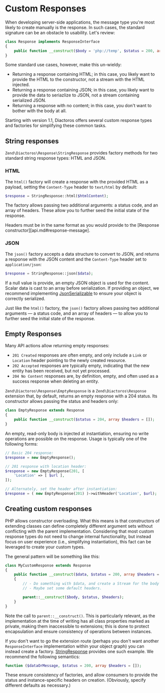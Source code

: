 # Custom Responses

When developing server-side applications, the message type you're most likely to create manually is
the response. In such cases, the standard signature can be an obstacle to usability. Let's review:

```php
class Response implements ResponseInterface
{
    public function __construct($body = 'php://temp', $status = 200, array $headers = []);
}
```

Some standard use cases, however, make this un-wieldy:

- Returning a response containing HTML; in this case, you likely want to provide the HTML to the
  constructor, not a stream with the HTML injected.
- Returning a response containing JSON; in this case, you likely want to provide the data to
  seriazlize to JSON, not a stream containing serialized JSON.
- Returning a response with no content; in this case, you don't want to bother with the body at all.

Starting with version 1.1, Diactoros offers several custom response types and factories for
simplifying these common tasks.

## String responses

`Zend\Diactoros\Response\StringResponse` provides factory methods for two standard string response
types: HTML and JSON.

### HTML

The `html()` factory will create a response with the provided HTML as a payload, setting the
`Content-Type` header to `text/html` by default:

```php
$response = StringResponse::html($htmlContent);
```

The factory allows passing two additional arguments: a status code, and an array of headers. These
allow you to further seed the initial state of the response.

Headers must be in the same format as you would provide to the
[Response constructor][api.md#response-message].

### JSON
The `json()` factory accepts a data structure to convert to JSON, and returns a response with the
JSON content and the `Content-Type` header set to `application/json`:

```php
$response = StringResponse::json($data);
```

If a null value is provide, an empty JSON object is used for the content. Scalar data is cast to an
array before serialization. If providing an object, we recommend implementing
[JsonSerializable](http://php.net/JsonSerializable) to ensure your object is correctly serialized.

Just like the `html()` factory, the `json()` factory allows passing two additional arguments — a
status code, and an array of headers — to allow you to further seed the initial state of the
response.

## Empty Responses

Many API actions allow returning empty responses:

- `201 Created` responses are often empty, and only include a `Link` or `Location` header pointing
  to the newly created resource.
- `202 Accepted` responses are typically empty, indicating that the new entity has been received,
  but not yet processed.
- `204 No Content` responses are, by definition, empty, and often used as a success response when
  deleting an entity.

`Zend\Diactoros\Response\EmptyResponse` is a `Zend\Diactoros\Response` extension that, by default,
returns an empty response with a 204 status. Its constructor allows passing the status and headers
only:

```php
class EmptyResponse extends Response
{
    public function __construct($status = 204, array $headers = []);
}
```

An empty, read-only body is injected at instantiation, ensuring no write operations are possible on
the response. Usage is typically one of the following forms:

```php
// Basic 204 response:
$response = new EmptyResponse();

// 201 response with location header:
$response = new EmptyResponse(201, [
    'Location' => [ $url ],
]);

// Alternately, set the header after instantiation:
$response = ( new EmptyResponse(201) )->withHeader('Location', $url);
```

## Creating custom responses

PHP allows constructor overloading. What this means is that constructors of extending classes can
define completely different argument sets without conflicting with the parent implementation.
Considering that most custom response types do not need to change internal functionality, but
instead focus on user experience (i.e., simplifying instantiation), this fact can be leveraged to
create your custom types.

The general pattern will be something like this:

```php
class MyCustomResponse extends Response
{
    public function __construct($data, $status = 200, array $headers = [])
    {
        // - Do something with $data, and create a Stream for the body (if necessary).
        // - Maybe set some default headers.

        parent::__construct($body, $status, $headers);
    }
}
```

Note the call to `parent::__construct()`. This is particularly relevant, as the implementation at
the time of writing has all class properties marked as private, making them inaccessible to
extensions; this is done to protect encapsulation and ensure consistency of operations between
instances.

If you don't want to go the extension route (perhaps you don't want another `ResponseInterface`
implementation within your object graph) you can instead create a factory. 
[StringResponse](https://github.com/zendframework/zend-diactoros/tree/master/src/Response/StringResponse.php)
provides one such example. We recommend the following semantics:

```php
function ($dataOrMessage, $status = 200, array $headers = []);
```

These ensure consistency of factories, and allow consumers to provide the status and
instance-specific headers on creation. (Obviously, specify different defaults as necessary.)
